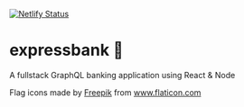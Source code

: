 [![Netlify Status](https://api.netlify.com/api/v1/badges/567f877d-68aa-4dac-a323-0fb289d1c73e/deploy-status)](https://app.netlify.com/sites/vigilant-goldwasser-9ac664/deploys)

# expressbank 💸

A fullstack GraphQL banking application using React & Node

Flag icons made by <a href="https://www.flaticon.com/authors/freepik" title="Freepik">Freepik</a> from <a href="https://www.flaticon.com/" title="Flaticon"> www.flaticon.com</a>
